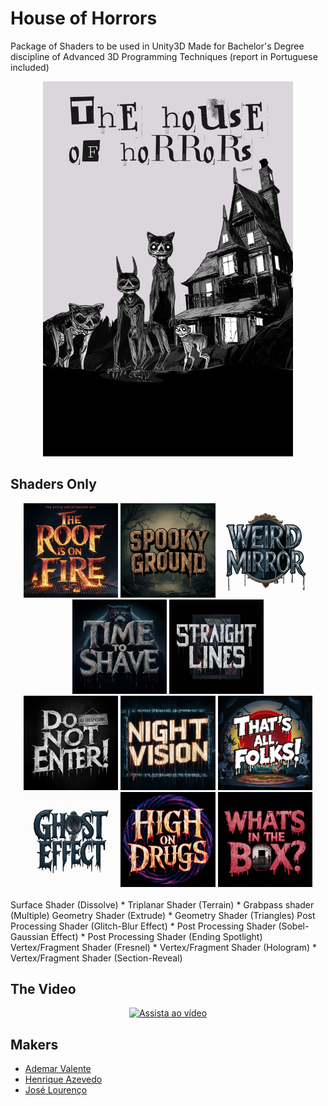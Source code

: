# House of Horrors
Package of Shaders to be used in Unity3D
Made for Bachelor's Degree discipline of Advanced 3D Programming Techniques (report in Portuguese included)
<div align="center">
<img width="400" height="600" src="Main.png">
</div>

## Shaders Only
<div align="center">
<img src="logos/surface - roof.png" width="30%" />
<img src="logos/SpookyGround.png" width="30%" />
<img src="logos/weirdMirror.png" width="30%" /><br>
<img src="logos/Shave.png" width="30%" />
<img src="logos/striaght.png" width="30%" /><br>
<img src="logos/donot.png" width="30%" />
<img src="logos/nightvision.png" width="30%" />
<img src="logos/end.png" width="30%" /><br>
<img src="logos/ghost.png" width="30%" />
<img src="logos/high.png" width="30%" />
<img src="logos/what.png" width="30%" /><br>
</div><br>
Surface Shader (Dissolve) * Triplanar Shader (Terrain) * Grabpass shader (Multiple)
Geometry Shader (Extrude) * Geometry Shader (Triangles)
Post Processing Shader (Glitch-Blur Effect) * Post Processing Shader (Sobel-Gaussian Effect) * Post Processing Shader (Ending Spotlight)
Vertex/Fragment Shader (Fresnel) * Vertex/Fragment Shader (Hologram) * Vertex/Fragment Shader (Section-Reveal)

## The Video
<div align="center">
  <a href="https://www.youtube.com/watch?v=kauwCqu5N4o">
    <img src="https://img.youtube.com/vi/kauwCqu5N4o/0.jpg" alt="Assista ao vídeo" width="80%">
  </a>
</div>


## Makers
- [Ademar Valente](https://github.com/ademar1k82)
- [Henrique Azevedo](https://github.com/rkt2902)
- [José Lourenço](https://github.com/Zeet76)

 
